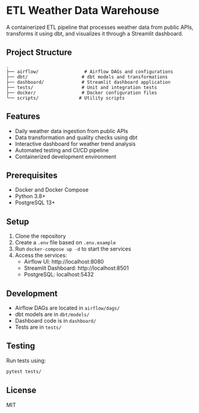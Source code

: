 # ETL Weather Data Warehouse

A containerized ETL pipeline that processes weather data from public APIs, transforms it using dbt, and visualizes it through a Streamlit dashboard.

## Project Structure

```
.
├── airflow/                 # Airflow DAGs and configurations
├── dbt/                    # dbt models and transformations
├── dashboard/              # Streamlit dashboard application
├── tests/                  # Unit and integration tests
├── docker/                 # Docker configuration files
└── scripts/               # Utility scripts
```

## Features

- Daily weather data ingestion from public APIs
- Data transformation and quality checks using dbt
- Interactive dashboard for weather trend analysis
- Automated testing and CI/CD pipeline
- Containerized development environment

## Prerequisites

- Docker and Docker Compose
- Python 3.8+
- PostgreSQL 13+

## Setup

1. Clone the repository
2. Create a `.env` file based on `.env.example`
3. Run `docker-compose up -d` to start the services
4. Access the services:
   - Airflow UI: http://localhost:8080
   - Streamlit Dashboard: http://localhost:8501
   - PostgreSQL: localhost:5432

## Development

- Airflow DAGs are located in `airflow/dags/`
- dbt models are in `dbt/models/`
- Dashboard code is in `dashboard/`
- Tests are in `tests/`

## Testing

Run tests using:
```bash
pytest tests/
```

## License

MIT 